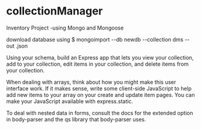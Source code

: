 # collectionManager

Inventory Project -using Mongo and Mongoose

download database using $ mongoimport --db newdb --collection dms --out <filename>.json

Using your schema, build an Express app that lets you view your collection, add to your collection, edit items in your collection, and delete items from your collection.

When dealing with arrays, think about how you might make this user interface work. If it makes sense, write some client-side JavaScript to help add new items to your array on your create and update item pages. You can make your JavaScript available with express.static.

To deal with nested data in forms, consult the docs for the extended option in body-parser and the qs library that body-parser uses.
